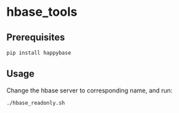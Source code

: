 # hbase_tools## Prerequisites```pip install happybase```## UsageChange the hbase server to corresponding name, and run:```./hbase_readonly.sh```